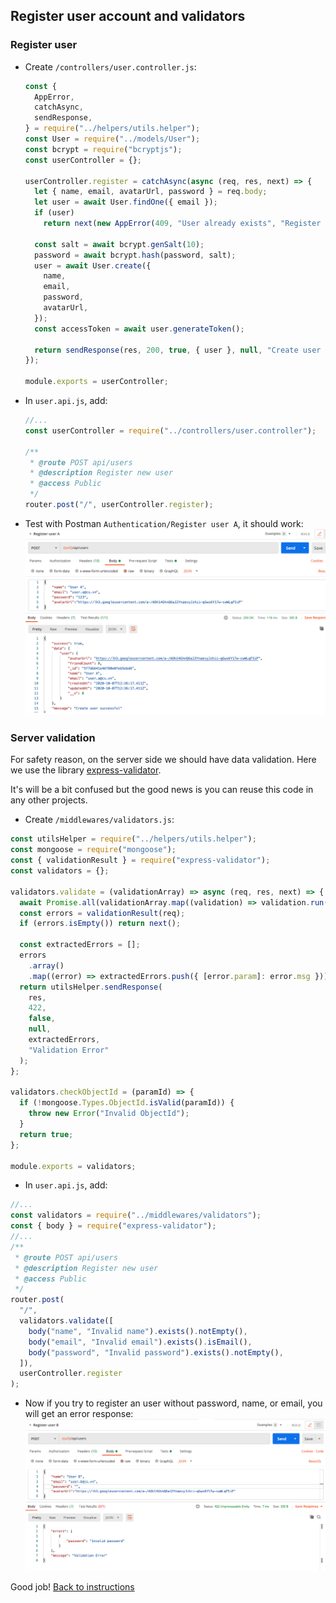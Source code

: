 ## Register user account and validators

### Register user

- Create `/controllers/user.controller.js`:
  ```javascript
  const {
    AppError,
    catchAsync,
    sendResponse,
  } = require("../helpers/utils.helper");
  const User = require("../models/User");
  const bcrypt = require("bcryptjs");
  const userController = {};

  userController.register = catchAsync(async (req, res, next) => {
    let { name, email, avatarUrl, password } = req.body;
    let user = await User.findOne({ email });
    if (user)
      return next(new AppError(409, "User already exists", "Register Error"));

    const salt = await bcrypt.genSalt(10);
    password = await bcrypt.hash(password, salt);
    user = await User.create({
      name,
      email,
      password,
      avatarUrl,
    });
    const accessToken = await user.generateToken();

    return sendResponse(res, 200, true, { user }, null, "Create user successful");
  });

  module.exports = userController;
  ```

- In `user.api.js`, add:
  ```javascript
  //...
  const userController = require("../controllers/user.controller");

  /**
   * @route POST api/users
   * @description Register new user
   * @access Public
   */
  router.post("/", userController.register);
  ```

- Test with Postman `Authentication/Register user A`, it should work:
  ![](./images/700_register_user.png)

### Server validation

For safety reason, on the server side we should have data validation. Here we use the library [express-validator](https://express-validator.github.io/docs/). 

It's will be a bit confused but the good news is you can reuse this code in any other projects.

- Create `/middlewares/validators.js`:
```javascript
const utilsHelper = require("../helpers/utils.helper");
const mongoose = require("mongoose");
const { validationResult } = require("express-validator");
const validators = {};

validators.validate = (validationArray) => async (req, res, next) => {
  await Promise.all(validationArray.map((validation) => validation.run(req)));
  const errors = validationResult(req);
  if (errors.isEmpty()) return next();

  const extractedErrors = [];
  errors
    .array()
    .map((error) => extractedErrors.push({ [error.param]: error.msg }));
  return utilsHelper.sendResponse(
    res,
    422,
    false,
    null,
    extractedErrors,
    "Validation Error"
  );
};

validators.checkObjectId = (paramId) => {
  if (!mongoose.Types.ObjectId.isValid(paramId)) {
    throw new Error("Invalid ObjectId");
  }
  return true;
};

module.exports = validators;
```

- In `user.api.js`, add:
```javascript
//...
const validators = require("../middlewares/validators");
const { body } = require("express-validator");
//...
/**
 * @route POST api/users
 * @description Register new user
 * @access Public
 */
router.post(
  "/",
  validators.validate([
    body("name", "Invalid name").exists().notEmpty(),
    body("email", "Invalid email").exists().isEmail(),
    body("password", "Invalid password").exists().notEmpty(),
  ]),
  userController.register
);
```

- Now if you try to register an user without password, name, or email, you will get an error response:
  ![](./images/701_validator.png)

Good job! [Back to instructions](/README.md)